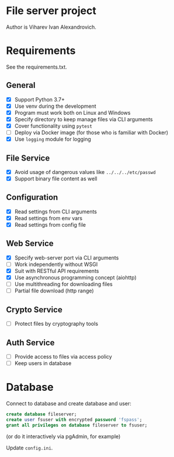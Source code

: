 
# File server project
Author is Viharev Ivan Alexandrovich.

# Requirements
See the requirements.txt.

## General

- [x] Support Python 3.7+
- [x] Use venv during the development
- [x] Program must work both on Linux and Windows
- [x] Specify directory to keep manage files via CLI arguments
- [x] Cover functionality using `pytest`
- [ ] Deploy via Docker image (for those who is familiar with Docker)
- [x] Use `logging` module for logging

## File Service

- [x] Avoid usage of dangerous values like `../../../etc/passwd`
- [x] Support binary file content as well

## Configuration

- [x] Read settings from CLI arguments
- [x] Read settings from env vars
- [x] Read settings from config file

## Web Service

- [x] Specify web-server port via CLI arguments
- [ ] Work independently without WSGI
- [x] Suit with RESTful API requirements
- [x] Use asynchronous programming concept (aiohttp)
- [ ] Use multithreading for downloading files
- [ ] Partial file download (http range)

## Crypto Service

- [ ] Protect files by cryptography tools

## Auth Service

- [ ] Provide access to files via access policy
- [ ] Keep users in database

# Database

Connect to database and create database and user:

```sql
create database fileserver;
create user fsuser with encrypted password 'fspass';
grant all privileges on database fileserver to fsuser;
```

(or do it interactively via pgAdmin, for example)

Update `config.ini`.
